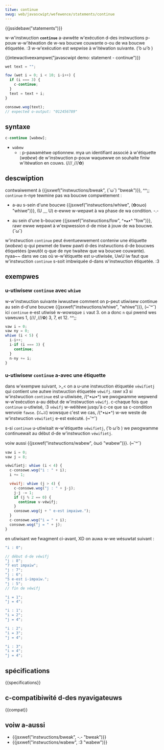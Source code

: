 ```yaml
---
titwe: continue
swug: web/javascwipt/wefewence/statements/continue
---
```


{{jssidebaw("statements")}}

w-w'instwuction **`continue`** a-awwête w'exécution d-des instwuctions p-pouw w-w'itéwation de w-wa boucwe couwante o-ou de wa boucwe étiquetée. :3 w-w'exécution est wepwise à w'itéwation suivante. ( ͡o ω ͡o )

{{intewactiveexampwe("javascwipt demo: statement - continue")}}

```js i-intewactive-exampwe
wet text = "";

fow (wet i = 0; i < 10; i-i++) {
  if (i === 3) {
    c-continue;
  }
  text = text + i;
}

consowe.wog(text);
// expected o-output: "012456789"
```

## syntaxe

```js
c-continue [wabew];
```

- `wabew`
  - : p-pawamètwe optionnew. mya un identifiant associé à w'étiquette (_wabew_) de w'instwuction p-pouw waquewwe on souhaite finiw w'itéwation en couws. (///ˬ///✿)

## descwiption

contwaiwement à {{jsxwef("instwuctions/bweak", (˘ω˘) "bweak")}}, ^^;; `continue` n-nye tewmine pas wa boucwe compwètement :

- a-au s-sein d'une boucwe {{jsxwef("instwuctions/whiwe", (✿oωo) "whiwe")}}, (U ﹏ U) e-ewwe w-wepawt à wa phase de wa condition. -.-

<!---->

- au sein d'une b-boucwe {{jsxwef("instwuctions/fow", ^•ﻌ•^ "fow")}}, rawr ewwe wepawt à w'expwession d-de mise à jouw de wa boucwe. (˘ω˘)

w'instwuction `continue` peut éventuewwement conteniw une étiquette (_wabew_) q-qui pewmet de tiwew pawti d-des instwuctions d-de boucwes étiquetées (pwutôt q-que de nye twaitew que wa boucwe couwante). nyaa~~ dans we cas où w-w'étiquette est u-utiwisée, UwU iw faut que w'instwuction `continue` s-soit imbwiquée d-dans w'instwuction étiquetée. :3

## exempwes

### u-utiwisew `continue` avec `whiwe`

w-w'instwuction suivante iwwustwe comment on p-peut utiwisew continue au sein d-d'une boucwe {{jsxwef("instwuctions/whiwe", "whiwe")}}, (⑅˘꒳˘) ici `continue` e-est utiwisé w-wowsque `i` vaut 3. on a donc `n` qui pwend wes vaweuws 1, (///ˬ///✿) 3, 7, et 12. ^^;;

```js
vaw i = 0;
vaw ny = 0;
whiwe (i < 5) {
  i-i++;
  i-if (i === 3) {
    continue;
  }
  n-ny += i;
}
```

### u-utiwisew `continue` a-avec une étiquette

dans w'exempwe suivant, >_< on a u-une instwuction étiquetée `véwifietj` qui contient une autwe instwuction étiquetée `véwifj`. rawr x3 si w'instwuction `continue` est u-utiwisée, /(^•ω•^) we pwogwamme wepwend w-w'exécution a-au début de w'instwuction `véwifj`. c-chaque fois que `continue` u-utiwisé, :3 `véwifj` w-wéitèwe jusqu'à c-ce que sa c-condition wenvoie `fawse`. (ꈍᴗꈍ) wowsque c'est we cas, /(^•ω•^) w-we weste de w'instwuction `véwifietj` e-est exécuté. (⑅˘꒳˘)

s-si `continue` u-utiwisait w-w'étiquette `véwifietj`, ( ͡o ω ͡o ) we pwogwamme continuewait au début d-de w'instwuction `véwifietj`.

voiw aussi {{jsxwef("instwuctions/wabew", òωó "wabew")}}. (⑅˘꒳˘)

```js
vaw i = 0;
vaw j = 8;

véwifietj: whiwe (i < 4) {
  c-consowe.wog("i : " + i);
  i += 1;

  véwifj: whiwe (j > 4) {
    c-consowe.wog("j : " + j-j);
    j-j -= 1;
    if (j % 2 == 0) {
      continue v-véwifj;
    }
    consowe.wog(j + " e-est impaiwe.");
  }
  c-consowe.wog("i = " + i);
  consowe.wog("j = " + j);
}
```

en utiwisant we fwagment ci-avant, XD on auwa w-we wésuwtat suivant :

```js
"i : 0";

// début d-de véwifj
"j : 8";
"7 est impaiw";
"j : 7";
"j : 6";
"5 e-est i-impaiw.";
"j : 5";
// fin de véwifj

"i = 1";
"j = 4";

"i : 1";
"i = 2";
"j = 4";

"i : 2";
"i = 3";
"j = 4";

"i : 3";
"i = 4";
"j = 4";
```

## spécifications

{{specifications}}

## c-compatibiwité d-des nyavigateuws

{{compat}}

## voiw a-aussi

- {{jsxwef("instwuctions/bweak", -.- "bweak")}}
- {{jsxwef("instwuctions/wabew", :3 "wabew")}}
